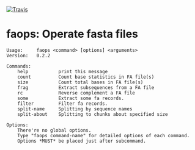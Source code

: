 [![Travis](https://img.shields.io/travis/wang-q/faops.svg)](https://travis-ci.org/wang-q/faops)

# faops: Operate fasta files

```
Usage:     faops <command> [options] <arguments>
Version:   0.2.2

Commands:
    help           print this message
    count          Count base statistics in FA file(s)
    size           Count total bases in FA file(s)
    frag           Extract subsequences from a FA file
    rc             Reverse complement a FA file
    some           Extract some fa records.
    filter         Filter fa records.
    split-name     Splitting by sequence names
    split-about    Splitting to chunks about specified size

Options:
    There're no global options.
    Type "faops command-name" for detailed options of each command.
    Options *MUST* be placed just after subcommand.
```
